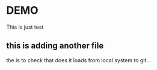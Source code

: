 # DEMO

This is just test
## this is adding another  file
the is to  check that does it loads from local system to git...